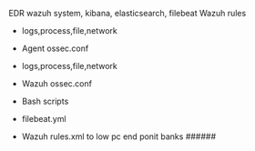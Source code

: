  EDR wazuh system, kibana, elasticsearch, filebeat
  Wazuh rules 
- logs,process,file,network
  
- Agent ossec.conf 
- logs,process,file,network
  
- Wazuh ossec.conf
- Bash scripts
- filebeat.yml
- Wazuh rules.xml
to low pc end ponit banks ######
